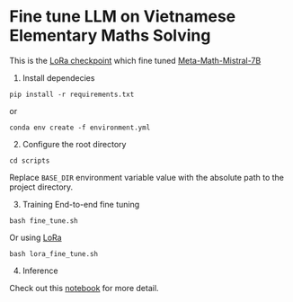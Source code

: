 # Fine tune LLM on Vietnamese Elementary Maths Solving

This is the [LoRa checkpoint](https://huggingface.co/tienda02/metamath-mistral7B-lora) which fine tuned [Meta-Math-Mistral-7B](https://huggingface.co/meta-math/MetaMath-Mistral-7B)

1. Install dependecies
```
pip install -r requirements.txt
```
or
```
conda env create -f environment.yml
```

2. Configure the root directory
```
cd scripts
```
Replace `BASE_DIR` environment variable value with the absolute path to the project directory.

3. Training
End-to-end fine tuning
```
bash fine_tune.sh
```
Or using [LoRa](https://huggingface.co/docs/peft/conceptual_guides/lora)
```
bash lora_fine_tune.sh
```

4. Inference

Check out this [notebook](./inference.ipynb) for more detail.